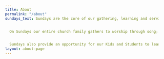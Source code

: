 ```yaml
---
title: About
permalink: "/about"
sundays_text: Sundays are the core of our gathering, learning and serving.


  On Sundays our entire church family gathers to worship through song; learn from the teachings of the Bible; partake in communion; give to the church and those in need through our offering; and serve wherever we might be needed.


  Sundays also provide an opportunity for our Kids and Students to learn and serve. Our dedicated staff and volunteers have tailored a worship experience that is engaging and safe for the whole family.
layout: about-page
---
```

